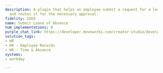 ```yaml
---
description: A plugin that helps an employee submit a request for a leave of absence
  and routes it for the necessary approval.
fidelity: IDEA
name: Submit Leave of Absence
num_implementations: 0
purple_chat_link: https://developer.moveworks.com/creator-studio/developer-tools/purple-chat-builder/?workspace=%7B%22title%22%3A%22My+Workspace%22%2C%22botSettings%22%3A%7B%7D%2C%22mocks%22%3A%5B%7B%22id%22%3A6991%2C%22title%22%3A%22Mock+1%22%2C%22transcript%22%3A%7B%22settings%22%3A%7B%22colorStyle%22%3A%22LIGHT%22%2C%22startTime%22%3A%2211%3A43+AM%22%2C%22defaultPerson%22%3A%22GWEN%22%2C%22editable%22%3Atrue%7D%2C%22messages%22%3A%5B%7B%22from%22%3A%22USER%22%2C%22text%22%3A%22%3Cp%3EI+need+to+take+a+leave+of+absence%2C+can+you+help+me+submit+it.+I+wasn%27t+sure+of+the+steps%3C%2Fp%3E%22%7D%2C%7B%22from%22%3A%22ANNOTATION%22%2C%22text%22%3A%22%3Cp%3E%E2%9C%85+Working+on+%3Cb%3ESubmit+Leave+of+Absence+%3C%2Fb%3E%3Cbr%3E%E2%8F%B3+Calling+Plugin+%3Cb%3ESubmit+Leave+of+Absence+Request%3C%2Fb%3E%3C%2Fp%3E%22%7D%2C%7B%22from%22%3A%22BOT%22%2C%22text%22%3A%22Sure%2C+I+can+assist+with+that.+Could+you+provide+me+with+the+specific+start+and+end+dates+for+your+leave%3F%22%7D%2C%7B%22from%22%3A%22USER%22%2C%22text%22%3A%22The+start+date+would+be+May+15th+and+end+date+June+15th.%22%7D%2C%7B%22from%22%3A%22BOT%22%2C%22text%22%3A%22Your+leave+of+absence+request+from+May+15th+to+June+15th+has+been+submitted+for+approval.+Your+manager+will+review+the+request.+Is+there+anything+else+I+can+help+with+during+this+process%3F%22%7D%5D%7D%7D%5D%7D
solution_tags:
- HR
- HR - Employee Records
- HR - Time & Absence
systems:
- workday

---
```

